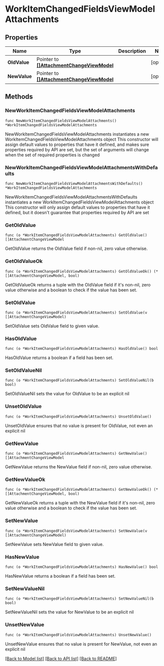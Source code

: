 # WorkItemChangedFieldsViewModelAttachments

## Properties

Name | Type | Description | Notes
------------ | ------------- | ------------- | -------------
**OldValue** | Pointer to [**[]AttachmentChangeViewModel**](AttachmentChangeViewModel.md) |  | [optional] 
**NewValue** | Pointer to [**[]AttachmentChangeViewModel**](AttachmentChangeViewModel.md) |  | [optional] 

## Methods

### NewWorkItemChangedFieldsViewModelAttachments

`func NewWorkItemChangedFieldsViewModelAttachments() *WorkItemChangedFieldsViewModelAttachments`

NewWorkItemChangedFieldsViewModelAttachments instantiates a new WorkItemChangedFieldsViewModelAttachments object
This constructor will assign default values to properties that have it defined,
and makes sure properties required by API are set, but the set of arguments
will change when the set of required properties is changed

### NewWorkItemChangedFieldsViewModelAttachmentsWithDefaults

`func NewWorkItemChangedFieldsViewModelAttachmentsWithDefaults() *WorkItemChangedFieldsViewModelAttachments`

NewWorkItemChangedFieldsViewModelAttachmentsWithDefaults instantiates a new WorkItemChangedFieldsViewModelAttachments object
This constructor will only assign default values to properties that have it defined,
but it doesn't guarantee that properties required by API are set

### GetOldValue

`func (o *WorkItemChangedFieldsViewModelAttachments) GetOldValue() []AttachmentChangeViewModel`

GetOldValue returns the OldValue field if non-nil, zero value otherwise.

### GetOldValueOk

`func (o *WorkItemChangedFieldsViewModelAttachments) GetOldValueOk() (*[]AttachmentChangeViewModel, bool)`

GetOldValueOk returns a tuple with the OldValue field if it's non-nil, zero value otherwise
and a boolean to check if the value has been set.

### SetOldValue

`func (o *WorkItemChangedFieldsViewModelAttachments) SetOldValue(v []AttachmentChangeViewModel)`

SetOldValue sets OldValue field to given value.

### HasOldValue

`func (o *WorkItemChangedFieldsViewModelAttachments) HasOldValue() bool`

HasOldValue returns a boolean if a field has been set.

### SetOldValueNil

`func (o *WorkItemChangedFieldsViewModelAttachments) SetOldValueNil(b bool)`

 SetOldValueNil sets the value for OldValue to be an explicit nil

### UnsetOldValue
`func (o *WorkItemChangedFieldsViewModelAttachments) UnsetOldValue()`

UnsetOldValue ensures that no value is present for OldValue, not even an explicit nil
### GetNewValue

`func (o *WorkItemChangedFieldsViewModelAttachments) GetNewValue() []AttachmentChangeViewModel`

GetNewValue returns the NewValue field if non-nil, zero value otherwise.

### GetNewValueOk

`func (o *WorkItemChangedFieldsViewModelAttachments) GetNewValueOk() (*[]AttachmentChangeViewModel, bool)`

GetNewValueOk returns a tuple with the NewValue field if it's non-nil, zero value otherwise
and a boolean to check if the value has been set.

### SetNewValue

`func (o *WorkItemChangedFieldsViewModelAttachments) SetNewValue(v []AttachmentChangeViewModel)`

SetNewValue sets NewValue field to given value.

### HasNewValue

`func (o *WorkItemChangedFieldsViewModelAttachments) HasNewValue() bool`

HasNewValue returns a boolean if a field has been set.

### SetNewValueNil

`func (o *WorkItemChangedFieldsViewModelAttachments) SetNewValueNil(b bool)`

 SetNewValueNil sets the value for NewValue to be an explicit nil

### UnsetNewValue
`func (o *WorkItemChangedFieldsViewModelAttachments) UnsetNewValue()`

UnsetNewValue ensures that no value is present for NewValue, not even an explicit nil

[[Back to Model list]](../README.md#documentation-for-models) [[Back to API list]](../README.md#documentation-for-api-endpoints) [[Back to README]](../README.md)


